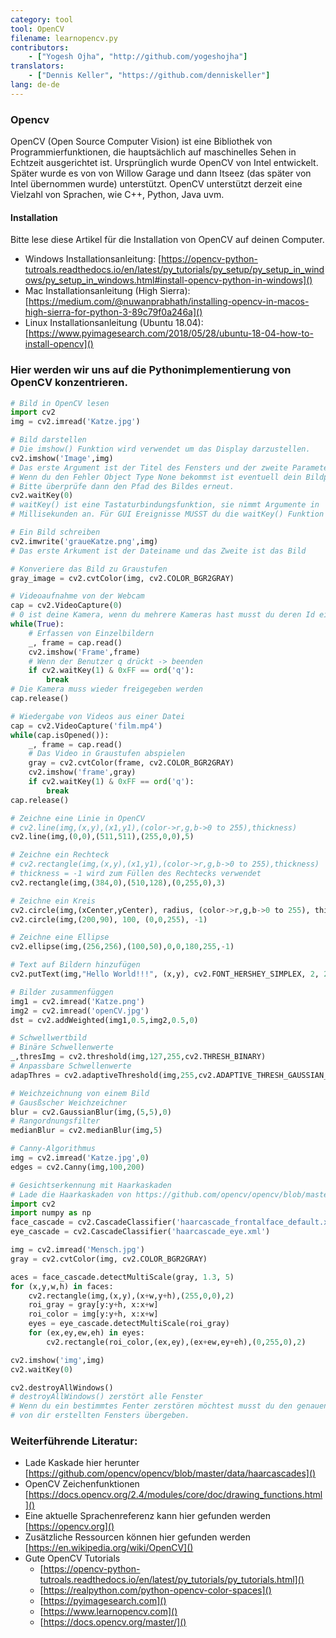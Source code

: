 ```yaml
---
category: tool
tool: OpenCV
filename: learnopencv.py
contributors:
    - ["Yogesh Ojha", "http://github.com/yogeshojha"]
translators:
    - ["Dennis Keller", "https://github.com/denniskeller"]
lang: de-de
---
```

### Opencv

OpenCV (Open Source Computer Vision) ist eine Bibliothek von Programmierfunktionen, 
die hauptsächlich auf maschinelles Sehen in Echtzeit ausgerichtet ist.
Ursprünglich wurde OpenCV von Intel entwickelt. Später wurde es von von 
Willow Garage und dann Itseez (das später von Intel übernommen wurde) unterstützt.
OpenCV unterstützt derzeit eine Vielzahl von Sprachen, wie C++, Python, Java uvm.

#### Installation

Bitte lese diese Artikel für die Installation von OpenCV auf deinen Computer.

* Windows Installationsanleitung: [https://opencv-python-tutroals.readthedocs.io/en/latest/py_tutorials/py_setup/py_setup_in_windows/py_setup_in_windows.html#install-opencv-python-in-windows]()
* Mac Installationsanleitung (High Sierra): [https://medium.com/@nuwanprabhath/installing-opencv-in-macos-high-sierra-for-python-3-89c79f0a246a]()
* Linux Installationsanleitung (Ubuntu 18.04): [https://www.pyimagesearch.com/2018/05/28/ubuntu-18-04-how-to-install-opencv]()

### Hier werden wir uns auf die Pythonimplementierung von OpenCV konzentrieren.

```python
# Bild in OpenCV lesen
import cv2
img = cv2.imread('Katze.jpg')

# Bild darstellen
# Die imshow() Funktion wird verwendet um das Display darzustellen.
cv2.imshow('Image',img)
# Das erste Argument ist der Titel des Fensters und der zweite Parameter ist das Bild
# Wenn du den Fehler Object Type None bekommst ist eventuell dein Bildpfad falsch.
# Bitte überprüfe dann den Pfad des Bildes erneut.
cv2.waitKey(0)
# waitKey() ist eine Tastaturbindungsfunktion, sie nimmt Argumente in 
# Millisekunden an. Für GUI Ereignisse MUSST du die waitKey() Funktion verwenden.

# Ein Bild schreiben
cv2.imwrite('graueKatze.png',img)
# Das erste Arkument ist der Dateiname und das Zweite ist das Bild

# Konveriere das Bild zu Graustufen
gray_image = cv2.cvtColor(img, cv2.COLOR_BGR2GRAY)

# Videoaufnahme von der Webcam
cap = cv2.VideoCapture(0)
# 0 ist deine Kamera, wenn du mehrere Kameras hast musst du deren Id eingeben
while(True):
    # Erfassen von Einzelbildern
    _, frame = cap.read()
    cv2.imshow('Frame',frame)
    # Wenn der Benutzer q drückt -> beenden
    if cv2.waitKey(1) & 0xFF == ord('q'):
        break
# Die Kamera muss wieder freigegeben werden
cap.release()

# Wiedergabe von Videos aus einer Datei
cap = cv2.VideoCapture('film.mp4')
while(cap.isOpened()):
    _, frame = cap.read()
    # Das Video in Graustufen abspielen
    gray = cv2.cvtColor(frame, cv2.COLOR_BGR2GRAY)
    cv2.imshow('frame',gray)
    if cv2.waitKey(1) & 0xFF == ord('q'):
        break
cap.release()

# Zeichne eine Linie in OpenCV
# cv2.line(img,(x,y),(x1,y1),(color->r,g,b->0 to 255),thickness)
cv2.line(img,(0,0),(511,511),(255,0,0),5)

# Zeichne ein Rechteck
# cv2.rectangle(img,(x,y),(x1,y1),(color->r,g,b->0 to 255),thickness)
# thickness = -1 wird zum Füllen des Rechtecks verwendet
cv2.rectangle(img,(384,0),(510,128),(0,255,0),3)

# Zeichne ein Kreis
cv2.circle(img,(xCenter,yCenter), radius, (color->r,g,b->0 to 255), thickness)
cv2.circle(img,(200,90), 100, (0,0,255), -1)

# Zeichne eine Ellipse
cv2.ellipse(img,(256,256),(100,50),0,0,180,255,-1)

# Text auf Bildern hinzufügen
cv2.putText(img,"Hello World!!!", (x,y), cv2.FONT_HERSHEY_SIMPLEX, 2, 255)

# Bilder zusammenfüggen
img1 = cv2.imread('Katze.png')
img2 = cv2.imread('openCV.jpg')
dst = cv2.addWeighted(img1,0.5,img2,0.5,0)

# Schwellwertbild
# Binäre Schwellenwerte
_,thresImg = cv2.threshold(img,127,255,cv2.THRESH_BINARY)
# Anpassbare Schwellenwerte 
adapThres = cv2.adaptiveThreshold(img,255,cv2.ADAPTIVE_THRESH_GAUSSIAN_C, cv2.THRESH_BINARY,11,2)

# Weichzeichnung von einem Bild
# Gausßscher Weichzeichner
blur = cv2.GaussianBlur(img,(5,5),0)
# Rangordnungsfilter
medianBlur = cv2.medianBlur(img,5)

# Canny-Algorithmus
img = cv2.imread('Katze.jpg',0)
edges = cv2.Canny(img,100,200)

# Gesichtserkennung mit Haarkaskaden
# Lade die Haarkaskaden von https://github.com/opencv/opencv/blob/master/data/haarcascades/ herunter
import cv2
import numpy as np
face_cascade = cv2.CascadeClassifier('haarcascade_frontalface_default.xml')
eye_cascade = cv2.CascadeClassifier('haarcascade_eye.xml')

img = cv2.imread('Mensch.jpg')
gray = cv2.cvtColor(img, cv2.COLOR_BGR2GRAY)

aces = face_cascade.detectMultiScale(gray, 1.3, 5)
for (x,y,w,h) in faces:
    cv2.rectangle(img,(x,y),(x+w,y+h),(255,0,0),2)
    roi_gray = gray[y:y+h, x:x+w]
    roi_color = img[y:y+h, x:x+w]
    eyes = eye_cascade.detectMultiScale(roi_gray)
    for (ex,ey,ew,eh) in eyes:
        cv2.rectangle(roi_color,(ex,ey),(ex+ew,ey+eh),(0,255,0),2)

cv2.imshow('img',img)
cv2.waitKey(0)

cv2.destroyAllWindows()
# destroyAllWindows() zerstört alle Fenster
# Wenn du ein bestimmtes Fenter zerstören möchtest musst du den genauen Namen des 
# von dir erstellten Fensters übergeben.
```

### Weiterführende Literatur:
* Lade Kaskade hier herunter [https://github.com/opencv/opencv/blob/master/data/haarcascades]()
* OpenCV Zeichenfunktionen [https://docs.opencv.org/2.4/modules/core/doc/drawing_functions.html]()
* Eine aktuelle Sprachenreferenz kann hier gefunden werden [https://opencv.org]()
* Zusätzliche Ressourcen können hier gefunden werden [https://en.wikipedia.org/wiki/OpenCV]()
* Gute OpenCV Tutorials
    * [https://opencv-python-tutroals.readthedocs.io/en/latest/py_tutorials/py_tutorials.html]()
    * [https://realpython.com/python-opencv-color-spaces]()
    * [https://pyimagesearch.com]()
    * [https://www.learnopencv.com]()
    * [https://docs.opencv.org/master/]()
